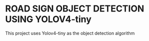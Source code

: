 # ROAD SIGN OBJECT DETECTION USING YOLOV4-tiny
 This project uses Yolov4-tiny as the object detection algorithm 

